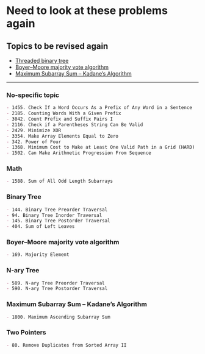 # Need to look at these problems again

## Topics to be revised again

- [Threaded binary tree](https://www.geeksforgeeks.org/threaded-binary-tree/)
- [Boyer–Moore majority vote algorithm](https://www.geeksforgeeks.org/boyer-moore-majority-voting-algorithm/)
- [Maximum Subarray Sum – Kadane’s Algorithm](https://www.geeksforgeeks.org/largest-sum-contiguous-subarray/)

---

### No-specific topic

```markdown
- 1455. Check If a Word Occurs As a Prefix of Any Word in a Sentence
- 2185. Counting Words With a Given Prefix
- 3042. Count Prefix and Suffix Pairs I
- 2116. Check if a Parentheses String Can Be Valid
- 2429. Minimize XOR
- 3354. Make Array Elements Equal to Zero
- 342. Power of Four
- 1368. Minimum Cost to Make at Least One Valid Path in a Grid (HARD)
- 1502. Can Make Arithmetic Progression From Sequence
```

### Math

```markdown
- 1588. Sum of All Odd Length Subarrays
```

### Binary Tree

```markdown
- 144. Binary Tree Preorder Traversal
- 94. Binary Tree Inorder Traversal
- 145. Binary Tree Postorder Traversal
- 404. Sum of Left Leaves
```

### Boyer–Moore majority vote algorithm

```markdown
- 169. Majority Element
```

### N-ary Tree

```markdown
- 589. N-ary Tree Preorder Traversal
- 590. N-ary Tree Postorder Traversal
```

### Maximum Subarray Sum – Kadane’s Algorithm

```markdown
- 1800. Maximum Ascending Subarray Sum
```

### Two Pointers

```markdown
- 80. Remove Duplicates from Sorted Array II
```
